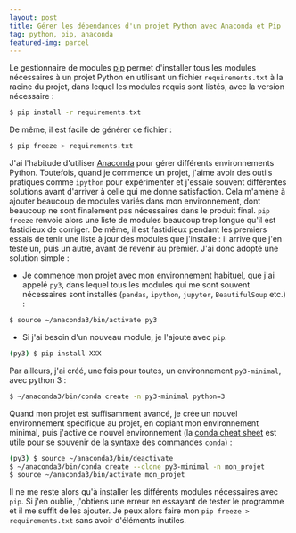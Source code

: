 ```yaml
---
layout: post
title: Gérer les dépendances d'un projet Python avec Anaconda et Pip
tag: python, pip, anaconda
featured-img: parcel
---
```

Le gestionnaire de modules [pip](https://pypi.org/project/pip/) permet d'installer tous les modules nécessaires à un projet Python en utilisant un fichier `requirements.txt` à la racine du projet, dans lequel les modules requis sont listés, avec la version nécessaire :

```bash
$ pip install -r requirements.txt
```

De même, il est facile de générer ce fichier :

```bash
$ pip freeze > requirements.txt
```

J'ai l'habitude d'utiliser [Anaconda](https://www.anaconda.com/what-is-anaconda/) pour gérer différents environnements Python. Toutefois, quand je commence un projet, j'aime avoir des outils pratiques comme `ipython` pour expérimenter et j'essaie souvent différentes solutions avant d'arriver à celle qui me donne satisfaction. Cela m'amène à ajouter beaucoup de modules variés dans mon environnement, dont beaucoup ne sont finalement pas nécessaires dans le produit final. `pip freeze` renvoie alors une liste de modules beaucoup trop longue qu'il est fastidieux de corriger. De même, il est fastidieux pendant les premiers essais de tenir une liste à jour des modules que j'installe : il arrive que j'en teste un, puis un autre, avant de revenir au premier. J'ai donc adopté une solution simple :

- Je commence mon projet avec mon environnement habituel, que j'ai appelé `py3`, dans lequel tous les modules qui me sont souvent nécessaires sont installés (`pandas`, `ipython`, `jupyter`, `BeautifulSoup` etc.) :

```bash
$ source ~/anaconda3/bin/activate py3
```

- Si j'ai besoin d'un nouveau module, je l'ajoute avec `pip`.

```bash
(py3) $ pip install XXX
```

Par ailleurs, j'ai créé, une fois pour toutes, un environnement `py3-minimal`, avec python 3 :

```bash
$ ~/anaconda3/bin/conda create -n py3-minimal python=3
```

Quand mon projet est suffisamment avancé, je crée un nouvel environnement spécifique au projet, en copiant mon environnement minimal, puis j'active ce nouvel environnement (la [conda cheat sheet](https://conda.io/docs/_downloads/conda-cheatsheet.pdf) est utile pour se souvenir de la syntaxe des commandes `conda`) :

```bash
(py3) $ source ~/anaconda3/bin/deactivate
$ ~/anaconda3/bin/conda create --clone py3-minimal -n mon_projet
$ source ~/anaconda3/bin/activate mon_projet
```

Il ne me reste alors qu'à installer les différents modules nécessaires avec `pip`. Si j'en oublie, j'obtiens une erreur en essayant de tester le programme et il me suffit de les ajouter. Je peux alors faire mon `pip freeze > requirements.txt` sans avoir d'éléments inutiles.

